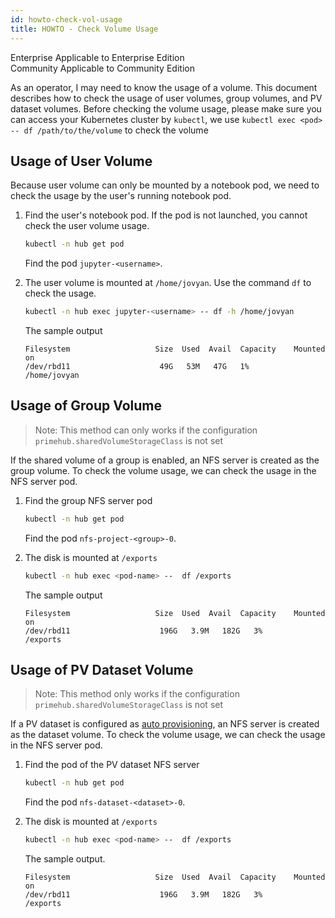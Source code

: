 ```yaml
---
id: howto-check-vol-usage
title: HOWTO - Check Volume Usage
---
```

<div class="label-sect">
  <div class="ee-only tooltip">Enterprise
    <span class="tooltiptext">Applicable to Enterprise Edition</span>
  </div>
  <div class="ce-only tooltip">Community
    <span class="tooltiptext">Applicable to Community Edition</span>
  </div>
</div>

As an operator, I may need to know the usage of a volume. This document describes how to check the usage of user volumes, group volumes, and PV dataset volumes. Before checking the volume usage, please make sure you can access your Kubernetes cluster by `kubectl`, we use `kubectl exec <pod> -- df /path/to/the/volume` to check the volume

## Usage of User Volume

Because user volume can only be mounted by a notebook pod, we need to check the usage by the user's running notebook pod.

1. Find the user's notebook pod. If the pod is not launched, you cannot check the user volume usage.

    ```bash
    kubectl -n hub get pod
    ```

    Find the pod `jupyter-<username>`.

1. The user volume is mounted at `/home/jovyan`. Use the command `df` to check the usage.

   ```bash
   kubectl -n hub exec jupyter-<username> -- df -h /home/jovyan
   ```

   The sample output

   ```text
   Filesystem                   Size  Used  Avail  Capacity    Mounted on
   /dev/rbd11                    49G   53M   47G   1%          /home/jovyan
   ```

## Usage of Group Volume

> Note: This method can only works if the configuration `primehub.sharedVolumeStorageClass` is not set

If the shared volume of a group is enabled, an NFS server is created as the group volume. To check the volume usage, we can check the usage in the NFS server pod.

1. Find the group NFS server pod

    ```bash
    kubectl -n hub get pod
    ```

    Find the pod `nfs-project-<group>-0`.

1. The disk is mounted at `/exports`

   ```bash
   kubectl -n hub exec <pod-name> --  df /exports
   ```

   The sample output

   ```text
   Filesystem                   Size  Used  Avail  Capacity    Mounted on
   /dev/rbd11                    196G   3.9M   182G   3%       /exports
   ```

## Usage of PV Dataset Volume

> Note: This method only works if the configuration `primehub.sharedVolumeStorageClass` is not set

If a PV dataset is configured as [auto provisioning](../guide_manual/admin-dataset#persistent-volume), an NFS server is created as the dataset volume. To check the volume usage, we can check the usage in the NFS server pod.

1. Find the pod of the PV dataset NFS server

    ```bash
    kubectl -n hub get pod
    ```

    Find the pod `nfs-dataset-<dataset>-0`.

1. The disk is mounted at `/exports`

   ```bash
   kubectl -n hub exec <pod-name> --  df /exports
   ```

   The sample output.

   ```text
   Filesystem                   Size  Used  Avail  Capacity    Mounted on
   /dev/rbd11                    196G   3.9M   182G   3%       /exports
   ```